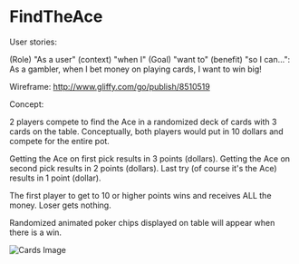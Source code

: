 # FindTheAce

User stories:

(Role) "As a user" (context) "when I" (Goal) "want to" (benefit) "so I can...":
As a gambler, when I bet money on playing cards, I want to win big!

Wireframe:
http://www.gliffy.com/go/publish/8510519
<script src="https://www.gliffy.com/diagramEmbed.js" type="text/javascript"></script>
<script type="text/javascript"> gliffy_did = "8510519"; embedGliffy(); </script>


Concept:

2 players compete to find the Ace in a randomized deck of cards with 3 cards on the table.
Conceptually, both players would put in 10 dollars and compete for the entire pot.

Getting the Ace on first pick results in 3 points (dollars).
Getting the Ace on second pick results in 2 points (dollars).
Last try (of course it's the Ace) results in 1 point (dollar).

The first player to get to 10 or higher points wins and receives ALL the money. Loser gets
nothing.

Randomized animated poker chips displayed on table will appear when there is a win.

![Cards Image](http://cache.betting.betfair.com/poker/starting-hands.jpg?raw=true)
